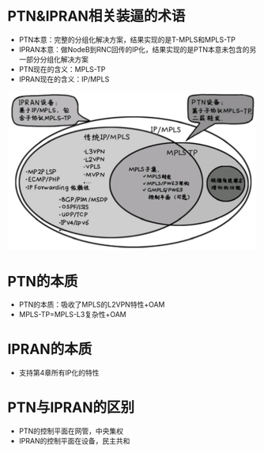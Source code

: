 # PTN&IPRAN相关装逼的术语

* PTN本意：完整的分组化解决方案，结果实现的是T-MPLS和MPLS-TP
* IPRAN本意：做NodeB到RNC回传的IP化，结果实现的是PTN本意未包含的另一部分分组化解决方案
* PTN现在的含义：MPLS-TP
* IPRAN现在的含义：IP/MPLS

![](/assets/Figure-0174-169.jpg)

# PTN的本质

* PTN的本质：吸收了MPLS的L2VPN特性+OAM
* MPLS-TP=MPLS-L3复杂性+OAM

# IPRAN的本质

* 支持第4章所有IP化的特性

# PTN与IPRAN的区别

* PTN的控制平面在网管，中央集权
* IPRAN的控制平面在设备，民主共和




